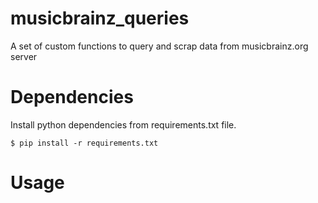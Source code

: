 # musicbrainz_queries



A set of custom functions to query and scrap data from musicbrainz.org server




# Dependencies

Install python dependencies from requirements.txt file.

    $ pip install -r requirements.txt



# Usage
